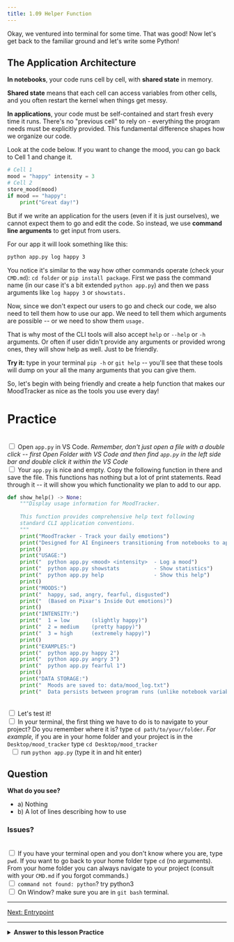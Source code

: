 ```yaml
---
title: 1.09 Helper Function
---
```

Okay, we ventured into terminal for some time. That was good! Now let's get back to the familiar ground and let's write some Python!

## The Application Architecture

**In notebooks**, your code runs cell by cell, with **shared state** in memory. 

**Shared state** means that each cell can access variables from other cells, and you often restart the kernel when things get messy. 

**In applications**, your code must be self-contained and start fresh every time it runs. There's no "previous cell" to rely on - everything the program needs must be explicitly provided. This fundamental difference shapes how we organize our code.

Look at the code below. 
If you want to change the mood, you can go back to Cell 1 and change it. 
```python 
# Cell 1 
mood = "happy" intensity = 3 
# Cell 2 
store_mood(mood)
if mood == "happy": 
    print("Great day!")
```

But if we write an application for the users (even if it is just ourselves), we cannot expect them to go and edit the code. So instead, we use **command line arguments** to get input from users. 

For our app it will look something like this:
```bash
python app.py log happy 3
```
You notice it's similar to the way how other commands operate (check your `CMD.md`): `cd folder` or `pip install package`. First we pass the command name (in our case it's a bit extended `python app.py`) and then we pass arguments like `log happy 3` or `showstats.`

Now, since we don't expect our users to go and check our code, we also need to tell them how to use our app. We need to tell them which arguments are possible -- or we need to show them `usage.`

That is why most of the CLI tools will also accept `help` or `--help` or `-h` arguments. Or often if  user didn't provide any arguments or provided wrong ones, they will show help as well. Just to be friendly. 

**Try it:** type in your terminal `pip -h` or `git help` -- you'll see that these tools will dump on your all the many arguments that you can give them.

So, let's begin with being friendly and create a help function that makes our MoodTracker as nice as the tools you use every day!

# Practice

<br><input type="checkbox"> Open `app.py` in VS Code. *Remember, don't just open a file with a double click -- first Open Folder with VS Code and then find `app.py` in the left side bar and double click it within the VS Code*
<br><input type="checkbox"> Your `app.py` is nice and empty. Copy the following function in there and save the file. This functions has nothing but a lot of print statements. Read through it -- it will show you which functionality we plan to add to our app.

```python
def show_help() -> None:
    """Display usage information for MoodTracker.
    
    This function provides comprehensive help text following
    standard CLI application conventions.
    """
    print("MoodTracker - Track your daily emotions")
    print("Designed for AI Engineers transitioning from notebooks to applications")
    print()
    print("USAGE:")
    print("  python app.py <mood> <intensity>  - Log a mood")
    print("  python app.py showstats           - Show statistics")
    print("  python app.py help                - Show this help")
    print()
    print("MOODS:")
    print("  happy, sad, angry, fearful, disgusted")
    print("  (Based on Pixar's Inside Out emotions)")
    print()
    print("INTENSITY:")
    print("  1 = low       (slightly happy)")
    print("  2 = medium    (pretty happy)")  
    print("  3 = high      (extremely happy)")
    print()
    print("EXAMPLES:")
    print("  python app.py happy 2")
    print("  python app.py angry 3")
    print("  python app.py fearful 1")
    print()
    print("DATA STORAGE:")
    print("  Moods are saved to: data/mood_log.txt")
    print("  Data persists between program runs (unlike notebook variables)")

```

<br><input type="checkbox"> Let's test it!
	<br><input type="checkbox"> In your terminal, the first thing we have to do is to navigate to your project? Do you remember where it is? type `cd path/to/your/folder`. *For example,* if you are in your home folder and your project is in the `Desktop/mood_tracker` type `cd Desktop/mood_tracker`
<br>&nbsp;&nbsp;<input type="checkbox"> run `python app.py` (type it in and hit enter)


## Question
**What do you see?**
- a) Nothing
- b) A lot of lines describing how to use 

### Issues?
<br><input type="checkbox"> If you have your terminal open and you don't know where you are, type `pwd`. If you want to go back to your home folder type `cd` (no arguments). From your home folder you can always navigate to your project (consult with your `CMD.md` if you forgot commands.)
<br><input type="checkbox"> `command not found: python`? try python3
<br><input type="checkbox"> On Window? make sure you are in `git bash` terminal.

---

[Next: Entrypoint](10_entrypoint)

---

<details> 
<summary><b>Answer to this lesson Practice</b></summary>
<b>Correct answer:</b> <p> a) Nothing </p> <p> When you run `python app.py`, you see nothing because the file only contains a function definition. In Python, defining a function doesn't automatically execute it - you need to explicitly call the function for it to run. The `show_help()` function exists in memory, but since there's no code that calls `show_help()`, nothing gets printed to the terminal.  </p>
</details>
